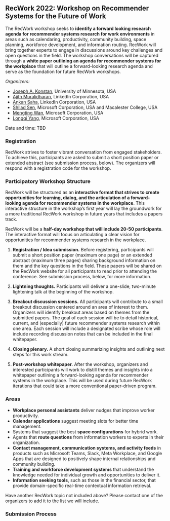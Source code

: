## RecWork 2022: Workshop on Recommender Systems for the Future of Work 

The RecWork workshop seeks to **identify a forward looking research agenda for recommender systems research for work environments** in areas such as calendaring, productivity, community building, space planning, workforce development, and information routing. RecWork will bring together experts to engage in discussions around key challenges and open questions in the field. The workshop conversations will be captured through a **white paper outlining an agenda for recommender systems for the workplace** that will outline a forward-looking research agenda and serve as the foundation for future RecWork workshops.

*Organizers:*
* [Joseph A. Konstan](https://konstan.umn.edu/), University of Minnesota, USA
* [Ajith Muralidharan](https://www.linkedin.com/in/ajithmuralidharan/), LinkedIn Corporation, USA
* [Ankan Saha](https://www.linkedin.com/in/ankans/), LinkedIn Corporation, USA
* [Shilad Sen](https://www.linkedin.com/in/shilad/), Microsoft Corporation, USA and Macalester College, USA
* [Mengting Wan](https://mengtingwan.github.io/), Microsoft Corporation, USA
* [Longqi Yang](https://ylongqi.com/), Microsoft Corporation, USA

Date and time: TBD


### Registration

RecWork strives to foster vibrant conversation from engaged stakeholders. To achieve this, participants are asked to submit a short position paper or extended abstract (see submission process, below). The organizers will respond with a registration code for the workshop. 

### Participatory Workshop Structure

RecWork will be structured as an **interactive format that strives to create opportunities for learning, dialog, and the
articulation of a forward-looking agenda for recommender systems in the workplace**.
This interactive structure in the workshop’s first year will lay the groundwork for a more traditional RecWork
workshop in future years that includes a papers track.

RecWork will be a **half-day workshop that will include 20-50 participants**. The interactive format will focus on 
articulating a clear vision for opportunities for recommender systems research in the workplace. 

1) **Registration / Idea submission.** Before registering, participants will submit a short position paper (maximum one page) or an extended abstract (maximum three pages) sharing background information on them and the key questions in the field. These papers will be shared on the RecWork website for all participants to read prior to attending the conference. See submission process, below, for more information.

2) **Lightning thoughts.** Participants will deliver a one-slide, two-minute lightening talk at the beginning of the workshop.

3) **Breakout discussion sessions.**  All participants will contribute to a small breakout discussion centered around an area of interest to them. Organizers will identify breakout areas based on themes from the submitted papers. The goal of each session will be to detail historical, current, and (especially) future recommender systems research within one area. Each session will include a designated scribe whose role will include recording discussion notes that can be included in the final whitepaper.

4) **Closing plenary.** A short closing summarizing insights and outlining next steps for this work stream.

5) **Post-workshop whitepaper.** After the workshop, organizers and interested participants will work to distill themes and insights into a whitepaper outlining a forward-looking agenda for recommender systems in the workplace. This will be used during future RecWork iterations that could take a more conventional paper-driven program.  

### Areas

* **Workplace personal assistants** deliver nudges that improve worker productivity.
* **Calendar applications** suggest meeting slots for better time management.
* Systems that suggest the best **space configurations** for hybrid work.
* Agents that **route questions** from information workers to experts in their organization.
* **Contact management, communication systems, and activity feeds** in products such as Microsoft Teams, Slack,
Meta Workplace, and Google Apps that are designed to positively shape internal relationships and community
building.
* **Training and workforce development systems** that understand the knowledge needed for individual growth and
opportunities to deliver it.
* **Information seeking tools**, such as those in the financial sector, that provide domain-specific real-time contextual
information retrieval.

Have another RecWork topic not included above? Please contact one of the organizers to add it to the list we will include.

### Submission Process

